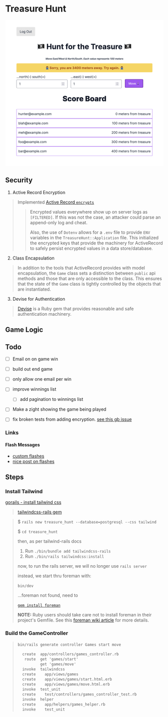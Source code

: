 # Treasure Hunt

![non-cononicle UI](non_cononacle_game.png)


## Security
1. Active Record Encryption
> Implemented [Active Record `encrypts`](https://guides.rubyonrails.org/active_record_encryption.html)
>> Encrypted values everywhere show up on server logs as `[FILTERED]`. If this was not the case, an attacker could parse an append-only log and cheat. 
>>
>> Also, the use of `Dotenv` allows for a `.env` file to provide `ENV` variables in the `TreasureHunt::Application` file. This initialized the encrypted keys that provide the machinery for ActiveRecord to safely persist encrypted values in a data store/database.

2. Class Encapsulation
> In addition to the tools that ActiveRecord provides with model encapsulation, the `Game` class sets a distinction between `public` api methods and those that are only accessible to the class. This ensures that the state of the `Game` class is tightly controlled by the objects that are instantiated.
>

3. Devise for Authentication
> [Devise](https://github.com/heartcombo/devise) is a Ruby gem that provides reasonable and safe authentication machinery.

## Game Logic


## Todo
- [ ] Email on on game win
- [ ] build out end game
- [ ] only allow one email per win
- [ ] improve winnings list
  - [ ] add pagination to winnings list 
- [ ] Make a zight showing the game being played
- [ ] fix broken tests from adding encryption. [see this gb issue](https://github.com/rails/rails/issues/48601)





### Links

#### Flash Messages
- [custom flashes](https://github.com/rails/rails/blob/main/actionpack/lib/action_controller/metal/flash.rb)
- [nice post on flashes](https://spaquet.medium.com/rails-flash-what-you-need-to-know-41efb61659f2)


## Steps
### Install Tailwind
[gorails - install tailwind css](https://gorails.com/episodes/adding-tailwindcss-to-rails)
> [tailwindcss-rails gem](https://github.com/rails/tailwindcss-rails)

> $ `rails new treasure_hunt --database=postgresql --css tailwind`
> 
> $ `cd treasure_hunt`
> 
> then, as per tailwind-rails docs
> 
> 
> 1. Run `./bin/bundle add tailwindcss-rails`
> 2. Run `./bin/rails tailwindcss:install`
> 
> 
> now, to run the rails server, we will no longer use `rails server`
> 
> instead, we start thru foreman with:
> 
> `bin/dev`
> 
> ...foreman not found, need to 
> 
> [`gem install foreman`](https://stackoverflow.com/questions/75405582/bin-dev-8-exec-foreman-not-found)
> 
> **NOTE:** Ruby users should take care not to install foreman in their project's Gemfile. See this [foreman wiki article](https://github.com/ddollar/foreman/wiki/Don%27t-Bundle-Foreman) for more details.



### Build the GameController
>`bin/rails generate controller Games start move`
>
>```
>   create  app/controllers/games_controller.rb
>    route  get 'games/start'
>           get 'games/move'
>   invoke  tailwindcss
>   create    app/views/games
>   create    app/views/games/start.html.erb
>   create    app/views/games/move.html.erb
>   invoke  test_unit
>   create    test/controllers/games_controller_test.rb
>   invoke  helper
>   create    app/helpers/games_helper.rb
>   invoke    test_unit
>```
